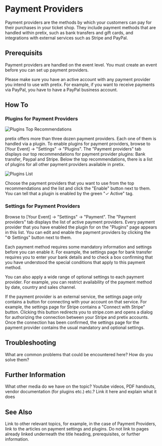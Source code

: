 # Payment Providers

Payment providers are the methods by which your customers can pay for their purchases in your ticket shop. They include payment methods that are handled within pretix, such as bank transfers and gift cards, and integrations with external services such as Stripe and PayPal. 

## Prerequisits

Payment providers are handled on the event level. You must create an event before you can set up payment providers. 

Please make sure you have an active account with any payment provider you intend to use with pretix. For example, if you want to receive payments via PayPal, you have to have a PayPal business account. 

## How To 

### Plugins for Payment Providers 

![Plugins Top Recommendations](../../assets/screens/payment-providers/plugins-top.png)

pretix offers more than three dozen payment providers. Each one of them is handled via a plugin. To enable plugins for payment providers, browse to [Your Event] → "Settings" → "Plugins". The "Payment providers" tab displays our top recommendations for payment provider plugins: Bank transfer, Paypal and Stripe. Below the top recommendations, there is a list of plugins for all other payment providers available in pretix. 

![Plugins List](../../assets/screens/payment-providers/plugins-list.png)

Choose the payment providers that you want to use from the top recommendations and the list and click the "Enable" button next to them. You can tell that a plugin is enabled by the green "✓ Active" tag. 

### Settings for Payment Providers 

Browse to [Your Event] → "Settings" → "Payment". The "Payment providers" tab displays the list of active payment providers. Every payment provider that you have enabled the plugin for on the "Plugins" page appears in this list. You can edit and enable the payment providers by clicking the "⚙ Settings" button next to them. 

Each payment method requires some mandatory information and settings before you can enable it. For example, the settings page for bank transfer requires you to enter your bank details and to check a box confirming that you have understood the special conditions that apply to this payment method. 

You can also apply a wide range of optional settings to each payment provider. For example, you can restrict availability of the payment method by date, country and sales channel. 

If the payment provider is an external service, the settings page only contains a button for connecting with your account on that service. For example, the settings page for Stripe contains a "Connect with Stripe" button. Clicking this button redirects you to stripe.com and opens a dialog for authorizing the connection between your Stripe and pretix accounts. Once the connection has been confirmed, the settings page for the payment provider contains the usual mandatory and optional settings. 




## Troubleshooting 

What are common problems that could be encountered here? How do you solve them? 

## Further Information

What other media do we have on the topic? Youtube videos, PDF handouts, vendor documentation (for plugins etc.) etc.? Link it here and explain what it does

## See Also 

Link to other relevant topics, for example, in the case of Payment Providers, link to the articles on payment settings and plugins. Do not link to pages already linked underneath the title heading, prerequisites, or further information. 